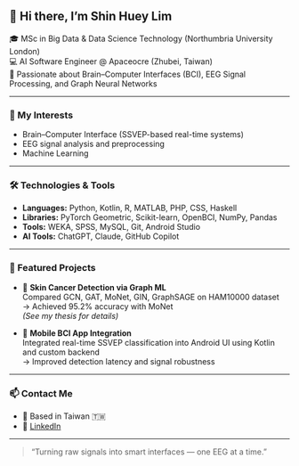 ## 👋 Hi there, I’m Shin Huey Lim

🎓 MSc in Big Data & Data Science Technology (Northumbria University London)  
💻 AI Software Engineer @ Apaceocre (Zhubei, Taiwan)  
🧠 Passionate about Brain–Computer Interfaces (BCI), EEG Signal Processing, and Graph Neural Networks

---

### 🧠 My Interests
- Brain–Computer Interface (SSVEP-based real-time systems)
- EEG signal analysis and preprocessing
- Machine Learning

---

### 🛠️ Technologies & Tools
- **Languages:** Python, Kotlin, R, MATLAB, PHP, CSS, Haskell
- **Libraries:** PyTorch Geometric, Scikit-learn, OpenBCI, NumPy, Pandas
- **Tools:** WEKA, SPSS, MySQL, Git, Android Studio
- **AI Tools:** ChatGPT, Claude, GitHub Copilot

---

### 📌 Featured Projects
- 🧬 **Skin Cancer Detection via Graph ML**  
  Compared GCN, GAT, MoNet, GIN, GraphSAGE on HAM10000 dataset  
  → Achieved 95.2% accuracy with MoNet  
  *(See my thesis for details)*

- 📱 **Mobile BCI App Integration**  
  Integrated real-time SSVEP classification into Android UI using Kotlin and custom backend  
  → Improved detection latency and signal robustness

---

### 📫 Contact Me
- 📍 Based in Taiwan 🇹🇼
- 💼 [LinkedIn](https://www.linkedin.com/in/shinhuey-lim-datascientist/)

---

> “Turning raw signals into smart interfaces — one EEG at a time.”

